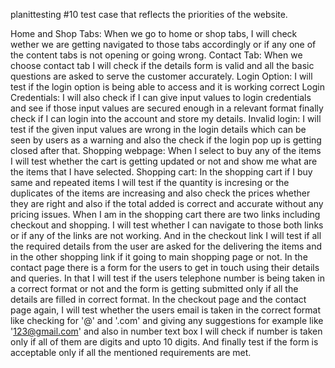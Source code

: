 planittesting
#10 test case that reflects the priorities of the website.

Home and Shop Tabs: When we go to home or shop tabs, I will check wether we are getting navigated to those tabs accordingly or if any one of the content tabs is not opening or going wrong.
Contact Tab: When we choose contact tab I will check if the details form is valid and all the basic questions are asked to serve the customer accurately.
Login Option: I will test if the login option is being able to access and it is working correct
Login Credentials: I will also check if I can give input values to login credentials and see if those input values are secured enough in a relevant format finally check if I can login into the account and store my details.
Invalid login: I will test if the given input values are wrong in the login details which can be seen by users as a warning and also the check if the login pop up is getting closed after that.
Shopping webpage: When I select to buy any of the items I will test whether the cart is getting updated or not and show me what are the items that I have selected.
Shopping cart: In the shopping cart if I buy same and repeated items I will test if the quantity is incresing or the duplicates of the items are increasing and also check the prices whether they are right and also if the total added is correct and accurate without any pricing issues.
When I am in the shopping cart there are two links including checkout and shopping. I will test whether I can navigate to those both links or if any of the links are not working. And in the checkout link I will test if all the required details from the user are asked for the delivering the items and in the other shopping link if it going to main shopping page or not.
In the contact page there is a form for the users to get in touch using their details and queries. In that I will test if the users telephone number is being taken in a correct format or not and the form is getting submitted only if all the details are filled in correct format.
In the checkout page and the contact page again, I will test whether the users email is taken in the correct format like checking for '@' and '.com' and giving any suggestions for example like '123@gmail.com' and also in number text box I will check if number is taken only if all of them are digits and upto 10 digits. And finally test if the form is acceptable only if all the mentioned requirements are met.
